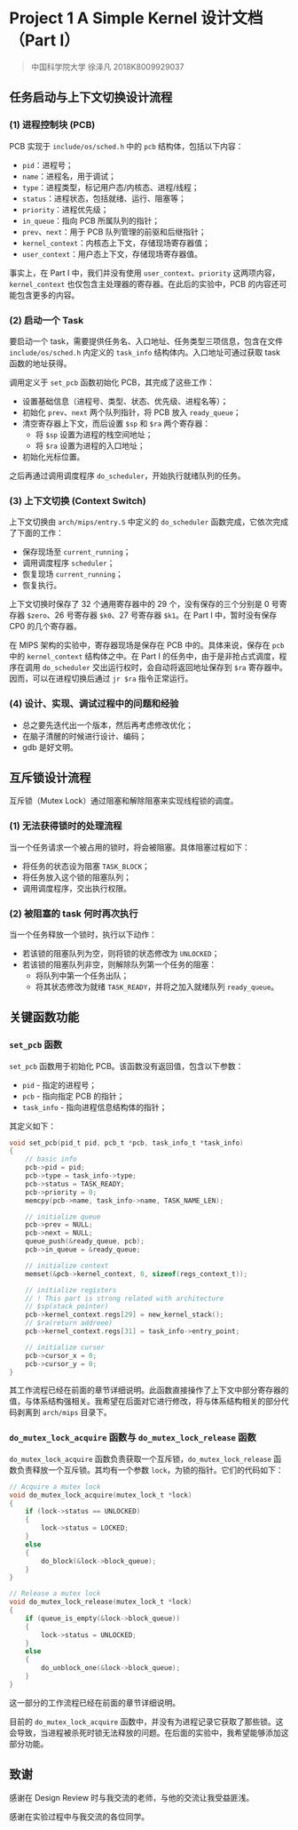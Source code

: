 # Project 1 A Simple Kernel 设计文档（Part I）
> 中国科学院大学 徐泽凡 2018K8009929037

## 任务启动与上下文切换设计流程
### (1) 进程控制块 (PCB)
PCB 实现于 `include/os/sched.h` 中的 `pcb` 结构体，包括以下内容：
* `pid`：进程号；
* `name`：进程名，用于调试；
* `type`：进程类型，标记用户态/内核态、进程/线程；
* `status`：进程状态，包括就绪、运行、阻塞等；
* `priority`：进程优先级；
* `in_queue`：指向 PCB 所属队列的指针；
* `prev`、`next`：用于 PCB 队列管理的前驱和后继指针；
* `kernel_context`：内核态上下文，存储现场寄存器值；
* `user_context`：用户态上下文，存储现场寄存器值。

事实上，在 Part I 中，我们并没有使用 `user_context`、`priority` 这两项内容，`kernel_context` 也仅包含主处理器的寄存器。在此后的实验中，PCB 的内容还可能包含更多的内容。
### (2) 启动一个 Task
要启动一个 task，需要提供任务名、入口地址、任务类型三项信息，包含在文件 `include/os/sched.h` 内定义的 `task_info` 结构体内。入口地址可通过获取 task 函数的地址获得。

调用定义于 `set_pcb` 函数初始化 PCB，其完成了这些工作：
* 设置基础信息（进程号、类型、状态、优先级、进程名等）；
* 初始化 `prev`、`next` 两个队列指针，将 PCB 放入 `ready_queue`；
* 清空寄存器上下文，而后设置 `$sp` 和 `$ra` 两个寄存器：
  * 将 `$sp` 设置为进程的栈空间地址；
  * 将 `$ra` 设置为进程的入口地址；
* 初始化光标位置。

之后再通过调用调度程序 `do_scheduler`，开始执行就绪队列的任务。

### (3) 上下文切换 (Context Switch)
上下文切换由 `arch/mips/entry.S` 中定义的 `do_scheduler` 函数完成，它依次完成了下面的工作：
* 保存现场至 `current_running`；
* 调用调度程序 `scheduler`；
* 恢复现场 `current_running`；
* 恢复执行。

上下文切换时保存了 32 个通用寄存器中的 29 个，没有保存的三个分别是 0 号寄存器 `$zero`、26 号寄存器 `$k0`、27 号寄存器 `$k1`。在 Part I 中，暂时没有保存 CP0 的几个寄存器。

在 MIPS 架构的实验中，寄存器现场是保存在 PCB 中的。具体来说，保存在 `pcb` 中的 `kernel_context` 结构体之中。在 Part I 的任务中，由于是非抢占式调度，程序在调用 `do_scheduler` 交出运行权时，会自动将返回地址保存到 `$ra` 寄存器中。因而，可以在进程切换后通过 `jr $ra` 指令正常运行。

### (4) 设计、实现、调试过程中的问题和经验
* 总之要先迭代出一个版本，然后再考虑修改优化；
* 在脑子清醒的时候进行设计、编码；
* gdb 是好文明。

## 互斥锁设计流程
互斥锁（Mutex Lock）通过阻塞和解除阻塞来实现线程锁的调度。
### (1) 无法获得锁时的处理流程
当一个任务请求一个被占用的锁时，将会被阻塞。具体阻塞过程如下：
* 将任务的状态设为阻塞 `TASK_BLOCK`；
* 将任务放入这个锁的阻塞队列；
* 调用调度程序，交出执行权限。

### (2) 被阻塞的 task 何时再次执行
当一个任务释放一个锁时，执行以下动作：
* 若该锁的阻塞队列为空，则将锁的状态修改为 `UNLOCKED`；
* 若该锁的阻塞队列非空，则解除队列第一个任务的阻塞：
  * 将队列中第一个任务出队；
  * 将其状态修改为就绪 `TASK_READY`，并将之加入就绪队列 `ready_queue`。

## 关键函数功能
### `set_pcb` 函数
`set_pcb` 函数用于初始化 PCB。该函数没有返回值，包含以下参数：
* `pid` - 指定的进程号；
* `pcb` - 指向指定 PCB 的指针；
* `task_info` - 指向进程信息结构体的指针；

其定义如下：
```c
void set_pcb(pid_t pid, pcb_t *pcb, task_info_t *task_info)
{
    // basic info
    pcb->pid = pid;
    pcb->type = task_info->type;
    pcb->status = TASK_READY;
    pcb->priority = 0;
    memcpy(pcb->name, task_info->name, TASK_NAME_LEN);

    // initialize queue
    pcb->prev = NULL;
    pcb->next = NULL;
    queue_push(&ready_queue, pcb);
    pcb->in_queue = &ready_queue;

    // initialize context
    memset(&pcb->kernel_context, 0, sizeof(regs_context_t));

    // initialize registers
    // ! This part is strong related with architecture
    // $sp(stack pointer)
    pcb->kernel_context.regs[29] = new_kernel_stack();
    // $ra(return addreee)
    pcb->kernel_context.regs[31] = task_info->entry_point;

    // initialize cursor
    pcb->cursor_x = 0;
    pcb->cursor_y = 0;
}
```

其工作流程已经在前面的章节详细说明。此函数直接操作了上下文中部分寄存器的值，与体系结构强相关。我希望在后面对它进行修改，将与体系结构相关的部分代码剥离到 `arch/mips` 目录下。

### `do_mutex_lock_acquire` 函数与 `do_mutex_lock_release` 函数
`do_mutex_lock_acquire` 函数负责获取一个互斥锁，`do_mutex_lock_release` 函数负责释放一个互斥锁。其均有一个参数 `lock`，为锁的指针。它们的代码如下：
```c
// Acquire a mutex lock
void do_mutex_lock_acquire(mutex_lock_t *lock)
{
    if (lock->status == UNLOCKED)
    {
        lock->status = LOCKED;
    }
    else
    {
        do_block(&lock->block_queue);
    }
}

// Release a mutex lock
void do_mutex_lock_release(mutex_lock_t *lock)
{
    if (queue_is_empty(&lock->block_queue))
    {
        lock->status = UNLOCKED;
    }
    else
    {
        do_unblock_one(&lock->block_queue);
    }
}
```

这一部分的工作流程已经在前面的章节详细说明。

目前的 `do_mutex_lock_acquire` 函数中，并没有为进程记录它获取了那些锁。这会导致，当进程被杀死时锁无法释放的问题。在后面的实验中，我希望能够添加这部分功能。

## 致谢
感谢在 Design Review 时与我交流的老师，与他的交流让我受益匪浅。

感谢在实验过程中与我交流的各位同学。